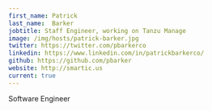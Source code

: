 ```yaml
---
first_name: Patrick
last_name:  Barker
jobtitle: Staff Engineer, working on Tanzu Manage
image: /img/hosts/patrick-barker.jpg
twitter: https://twitter.com/pbarkerco
linkedin: https://www.linkedin.com/in/patrickbarkerco/
github: https://github.com/pbarker
website: http://smartic.us
current: true
---
```

Software Engineer
